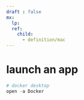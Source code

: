 ```yaml
---
draft : false
mx:
  lp:
  ref:
    child:
      - definition/mac
---
```


# launch an app
```powershell
# docker desktop
open -a Docker
```